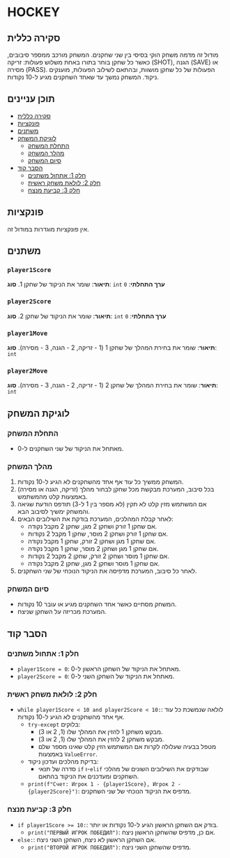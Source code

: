 # HOCKEY

## סקירה כללית

מודול זה מדמה משחק הוקי בסיסי בין שני שחקנים. המשחק מורכב ממספר סיבובים, כאשר כל שחקן בוחר בתורו באחת משלוש פעולות: זריקה (SHOT), הגנה (SAVE) או מסירה (PASS). הפעולות של כל שחקן מושוות, ובהתאם לשילוב הפעולות, מוענקים ניקוד. המשחק נמשך עד שאחד השחקנים מגיע ל-10 נקודות.

## תוכן עניינים

- [סקירה כללית](#סקירה-כללית)
- [פונקציות](#פונקציות)
- [משתנים](#משתנים)
- [לוגיקת המשחק](#לוגיקת-המשחק)
  - [התחלת המשחק](#התחלת-המשחק)
  - [מהלך המשחק](#מהלך-המשחק)
  - [סיום המשחק](#סיום-המשחק)
- [הסבר קוד](#הסבר-קוד)
  - [חלק 1: אתחול משתנים](#חלק-1-אתחול-משתנים)
  - [חלק 2: לולאת משחק ראשית](#חלק-2-לולאת-משחק-ראשית)
  - [חלק 3: קביעת מנצח](#חלק-3-קביעת-מנצח)
  
## פונקציות
אין פונקציות מוגדרות במודול זה.

## משתנים

### `player1Score`
**תיאור**: שומר את הניקוד של שחקן 1.
**סוג**: `int`
**ערך התחלתי**: `0`

### `player2Score`
**תיאור**: שומר את הניקוד של שחקן 2.
**סוג**: `int`
**ערך התחלתי**: `0`

### `player1Move`
**תיאור**: שומר את בחירת המהלך של שחקן 1 (1 - זריקה, 2 - הגנה, 3 - מסירה).
**סוג**: `int`

### `player2Move`
**תיאור**: שומר את בחירת המהלך של שחקן 2 (1 - זריקה, 2 - הגנה, 3 - מסירה).
**סוג**: `int`


## לוגיקת המשחק
### התחלת המשחק
- מאתחל את הניקוד של שני השחקנים ל-0.

### מהלך המשחק
1. המשחק ממשיך כל עוד אף אחד מהשחקנים לא הגיע ל-10 נקודות.
2. בכל סיבוב, המערכת מבקשת מכל שחקן לבחור מהלך (זריקה, הגנה או מסירה) באמצעות קלט מהמשתמש.
3. אם המשתמש מזין קלט לא תקין (לא מספר בין 1 ל-3) תודפס הודעת שגיאה והמשחק ימשיך לסיבוב הבא.
4. לאחר קבלת המהלכים, המערכת בודקת את השילובים הבאים:
   - אם שחקן 1 זורק ושחקן 2 מגן, שחקן 2 מקבל נקודה.
   - אם שחקן 1 זורק ושחקן 2 מוסר, שחקן 1 מקבל 2 נקודות.
   - אם שחקן 1 מגן ושחקן 2 זורק, שחקן 1 מקבל נקודה.
   - אם שחקן 1 מגן ושחקן 2 מוסר, שחקן 1 מקבל נקודה.
   - אם שחקן 1 מוסר ושחקן 2 זורק, שחקן 2 מקבל 2 נקודות.
   - אם שחקן 1 מוסר ושחקן 2 מגן, שחקן 2 מקבל נקודה.
5. לאחר כל סיבוב, המערכת מדפיסה את הניקוד הנוכחי של שני השחקנים.

### סיום המשחק
- המשחק מסתיים כאשר אחד השחקנים מגיע או עובר 10 נקודות.
- המערכת מכריזה על השחקן שניצח.

## הסבר קוד
### חלק 1: אתחול משתנים
- `player1Score = 0`: מאתחל את הניקוד של השחקן הראשון ל-0.
- `player2Score = 0`: מאתחל את הניקוד של השחקן השני ל-0.

### חלק 2: לולאת משחק ראשית
- `while player1Score < 10 and player2Score < 10:`: לולאה שנמשכת כל עוד אף אחד מהשחקנים לא הגיע ל-10 נקודות.
  -  `try-except` בלוקים:
      - מבקש משחקן 1 להזין את המהלך שלו (1, 2 או 3).
      - מבקש משחקן 2 להזין את המהלך שלו (1, 2 או 3).
      - מטפל בבעיה שעלולה לקרות אם המשתמש הזין קלט שאינו מספר שלם באמצעות `ValueError`.
  - בדיקת מהלכים ועדכון ניקוד:
    - סדרה של תנאי `if` ו-`elif` שבודקים את השילובים השונים של מהלכי השחקנים ומעדכנים את הניקוד בהתאם.
   - `print(f"Счет: Игрок 1 - {player1Score}, Игрок 2 - {player2Score}")`: מדפיס את הניקוד הנוכחי של שני השחקנים.

### חלק 3: קביעת מנצח
- `if player1Score >= 10:`: בודק אם השחקן הראשון הגיע ל-10 נקודות או יותר.
  - `print("ПЕРВЫЙ ИГРОК ПОБЕДИЛ")`: אם כן, מדפיס שהשחקן הראשון ניצח.
- `else:`: אם השחקן הראשון לא ניצח, השחקן השני ניצח.
  - `print("ВТОРОЙ ИГРОК ПОБЕДИЛ")`: מדפיס שהשחקן השני ניצח.